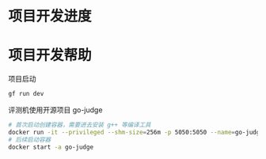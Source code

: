 # 项目开发进度

# 项目开发帮助

项目启动

```bash
gf run dev
```

评测机使用开源项目 go-judge

```bash
# 首次启动创建容器，需要进去安装 g++ 等编译工具
docker run -it --privileged --shm-size=256m -p 5050:5050 --name=go-judge criyle/go-judge
# 后续启动容器
docker start -a go-judge
```